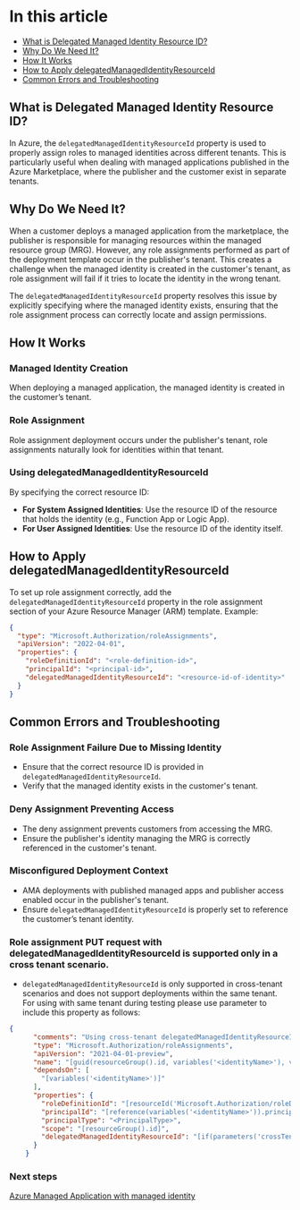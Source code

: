 # In this article
- [What is Delegated Managed Identity Resource ID?](#what-is-delegated-managed-identity-resource-id)
- [Why Do We Need It?](#why-do-we-need-it)
- [How It Works](#how-it-works)
- [How to Apply delegatedManagedIdentityResourceId](#how-to-apply-delegatedmanagedidentityresourceid)
- [Common Errors and Troubleshooting](#common-errors-and-troubleshooting)
    
## What is Delegated Managed Identity Resource ID?

In Azure, the `delegatedManagedIdentityResourceId` property is used to properly assign roles to managed identities across different tenants. This is particularly useful when dealing with managed applications published in the Azure Marketplace, where the publisher and the customer exist in separate tenants.

## Why Do We Need It?

When a customer deploys a managed application from the marketplace, the publisher is responsible for managing resources within the managed resource group (MRG). However, any role assignments performed as part of the deployment template occur in the publisher's tenant. This creates a challenge when the managed identity is created in the customer's tenant, as role assignment will fail if it tries to locate the identity in the wrong tenant.

The `delegatedManagedIdentityResourceId` property resolves this issue by explicitly specifying where the managed identity exists, ensuring that the role assignment process can correctly locate and assign permissions.

## How It Works

### Managed Identity Creation

When deploying a managed application, the managed identity is created in the customer’s tenant.

### Role Assignment

Role assignment deployment occurs under the publisher's tenant, role assignments naturally look for identities within that tenant.

### Using delegatedManagedIdentityResourceId

By specifying the correct resource ID:

- **For System Assigned Identities**: Use the resource ID of the resource that holds the identity (e.g., Function App or Logic App).
- **For User Assigned Identities**: Use the resource ID of the identity itself.

## How to Apply delegatedManagedIdentityResourceId

To set up role assignment correctly, add the `delegatedManagedIdentityResourceId` property in the role assignment section of your Azure Resource Manager (ARM) template. Example:

```json
{
  "type": "Microsoft.Authorization/roleAssignments",
  "apiVersion": "2022-04-01",
  "properties": {
    "roleDefinitionId": "<role-definition-id>",
    "principalId": "<principal-id>",
    "delegatedManagedIdentityResourceId": "<resource-id-of-identity>"
  }
}
```
## Common Errors and Troubleshooting

### Role Assignment Failure Due to Missing Identity

- Ensure that the correct resource ID is provided in `delegatedManagedIdentityResourceId`.
- Verify that the managed identity exists in the customer's tenant.

### Deny Assignment Preventing Access

- The deny assignment prevents customers from accessing the MRG.
- Ensure the publisher's identity managing the MRG is correctly referenced in the customer's tenant.

### Misconfigured Deployment Context

- AMA deployments with published managed apps and publisher access enabled occur in the publisher's tenant.
- Ensure `delegatedManagedIdentityResourceId` is properly set to reference the customer’s tenant identity.

### Role assignment PUT request with delegatedManagedIdentityResourceId is supported only in a cross tenant scenario.
- `delegatedManagedIdentityResourceId` is only supported in cross-tenant scenarios and does not support deployments within the same tenant.
For using with same tenant during testing please use parameter to include this property as follows:
```json
{
      "comments": "Using cross-tenant delegatedManagedIdentityResourceId property",
      "type": "Microsoft.Authorization/roleAssignments",
      "apiVersion": "2021-04-01-preview",
      "name": "[guid(resourceGroup().id, variables('<identityName>'), variables('<roleDefinitionId>'))]",
      "dependsOn": [
        "[variables('<identityName>')]"
      ],
      "properties": {
        "roleDefinitionId": "[resourceId('Microsoft.Authorization/roleDefinitions',variables('<roleDefinitionId>'))]",
        "principalId": "[reference(variables('<identityName>')).principalId]",
        "principalType": "<PrincipalType>",
        "scope": "[resourceGroup().id]",
        "delegatedManagedIdentityResourceId": "[if(parameters('crossTenant'), resourceId('Microsoft.ManagedIdentity/userAssignedIdentities',variables('<identityName>')), json('null'))]"
      }
    }
```
### Next steps
[Azure Managed Application with managed identity](https://learn.microsoft.com/en-us/azure/azure-resource-manager/managed-applications/publish-managed-identity)